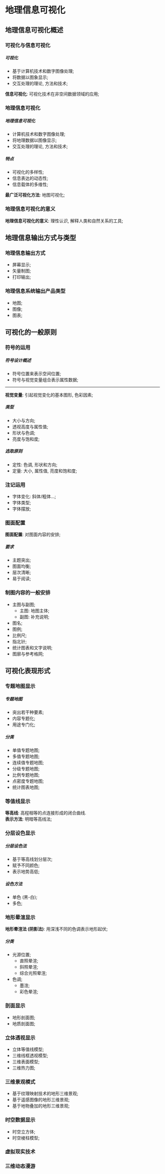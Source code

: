 # 地理信息可视化

## 地理信息可视化概述

### 可视化与信息可视化

##### 可视化

- 基于计算机技术和数字图像处理;
- 将数据以图象显示;
- 交互处理的理论, 方法和技术;

**信息可视化**: 可视化技术在非空间数据领域的应用;

### 地理信息可视化

##### 地理信息可视化

- 计算机技术和数字图像处理;
- 将地理数据以图像显示;
- 交互处理的理论, 方法和技术;

##### 特点

- 可视化的多样性;
- 信息表达的动态性;
- 信息载体的多维性;

**最广泛可视化方法**: 地图可视化;

### 地理信息可视化的意义

**地理信息可视化的意义**: 理性认识, 解释人类和自然关系的工具;

## 地理信息输出方式与类型

### 地理信息输出方式

- 屏幕显示;
- 矢量制图;
- 打印输出;

### 地理信息系统输出产品类型

- 地图;
- 图像;
- 图表;

## 可视化的一般原则

### 符号的运用

##### 符号设计概述

- 符号位置来表示空间位置;
- 符号与视觉变量组合表示属性数据;

---

**视觉变量**: 引起视觉变化的基本图形, 色彩因素;

##### 类型

- 大小与方向;
- 透视高度与属性值;
- 形状与色调;
- 亮度与饱和度;

##### 选取原则

- 定性: 色调, 形状和方向;
- 定量: 大小, 属性值, 亮度和饱和度;

### 注记运用

- 字体变化: 斜体/粗体...;
- 字体类型;
- 字体摆放;

### 图面配置

**图面配置**: 对图面内容的安排;

##### 要求

- 主题突出;
- 图面均衡;
- 层次清晰;
- 易于阅读;

### 制图内容的一般安排

- 主图与副图;
  - 主图: 地图主体;
  - 副图: 补充说明;
- 图名;
- 图例;
- 比例尺;
- 指北针;
- 统计图表和文字说明;
- 图廓与参考格网;

## 可视化表现形式

### 专题地图显示

##### 专题地图

- 突出若干种要素;
- 内容专题化;
- 用途专门化;

##### 分类

- 单值专题地图;
- 多值专题地图;
- 连续值专题地图;
- 分级专题地图;
- 比例专题地图;
- 点密度专题地图;
- 统计图表地图;

### 等值线显示

**等高线**: 高程相等的点连接形成的闭合曲线.  
**表示方法**: 明暗等高线法;

### 分层设色显示

##### 分层设色法

- 基于等高线划分层次;
- 赋予不同颜色;
- 表示地势高低;

##### 设色方法

- 单色 (黑-白);
- 多色;

### 地形晕渲显示

**地形晕渲法 (阴影法)**: 用深浅不同的色调表示地形起伏;

##### 分类

- 光源位置;
  - 直照晕渲;
  - 斜照晕渲;
  - 综合光照晕渲;
- 色调;
  - 墨渲;
  - 彩色晕渲;

### 剖面显示

- 地形剖面图;
- 地质剖面图;

### 立体透视显示

- 立体等值线模型;
- 三维线框透视模型;
- 三维表面模型;
- 三维热力图;

### 三维景观模式

- 基于纹理映射技术的地形三维景观;
- 基于遥感图像的地形三维景观;
- 基于地物叠加的地形三维景观;

### 时空数据显示

- 时空立方体;
- 时空棱柱模型;

### 虚拟现实技术

### 三维动态漫游
